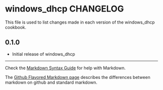 windows_dhcp CHANGELOG
======================

This file is used to list changes made in each version of the windows_dhcp cookbook.

0.1.0
-----
- Initial release of windows_dhcp

- - -
Check the [Markdown Syntax Guide](http://daringfireball.net/projects/markdown/syntax) for help with Markdown.

The [Github Flavored Markdown page](http://github.github.com/github-flavored-markdown/) describes the differences between markdown on github and standard markdown.
